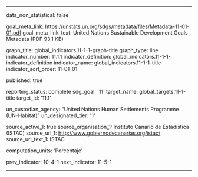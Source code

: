 
---
data_non_statistical: false

goal_meta_link: https://unstats.un.org/sdgs/metadata/files/Metadata-11-01-01.pdf
goal_meta_link_text: United Nations Sustainable Development Goals Metadata (PDF 93.1 KB)

graph_title: global_indicators.11-1-1-graph-title
graph_type: line
indicator_number: 11.1.1
indicator_definition: global_indicators.11-1-1-indicator_definition
indicator_name: global_indicators.11-1-1-title
indicator_sort_order: 11-01-01

published: true

reporting_status: complete
sdg_goal: '11'
target_name: global_targets.11-1-title
target_id: '11.1'

un_custodian_agency: "United Nations Human Settlements Programme (UN-Habitat)"
un_designated_tier: '1'

source_active_1: true
source_organisation_1: Instituto Canario de Estadística (ISTAC)
source_url_1: http://www.gobiernodecanarias.org/istac/
source_url_text_1: ISTAC

computation_units: 'Porcentaje'

prev_indicator: 10-4-1
next_indicator: 11-5-1

---